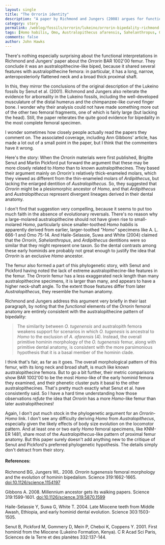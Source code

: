 ```yaml
---
layout: single 
title: "The Orrorin identity" 
description: "A paper by Richmond and Jungers (2008) argues for functional bipedality in the Orrorin femora." 
category: story
permalink: /weblog/fossils/orrorin/lukeino/orrorin-bipedality-richmond-2008.html
tags: [Homo habilis, Omo, Australopithecus afarensis, Sahelanthropus, Orrorin, bipedalism, Ardipithecus, Miocene] 
comments: false 
author: John Hawks 
---
```


<p>
There's nothing especially surprising about the functional interpretations in Richmond and Jungers' paper about the <i>Orrorin</i> BAR 1002'00 femur. They conclude it was an australopithecine-like biped, because it shared several features with australopithecine femora: in particular, it has a long, narrow, anteroposteriorly flattened neck and a broad thick proximal shaft. 
</p>

<p>
In this, they mirror the conclusions of the original description of the Lukeino fossils by Senut et al. (2001). Richmond and Jungers also reiterate the evidence for arboreality in the Lukeino fossils, including the well-developed musculature of the distal humerus and the chimpanzee-like curved finger bone. I wonder why their analysis could not have made something more out of the other two femoral fragments, one of which is fairly large (but lacking the head). Still, the paper reiterates the quite good evidence for bipedality in the most complete femoral specimen. 
</p>

<p>
I wonder sometimes how closely people actually read the papers they comment on. The associated coverage, including Ann Gibbons' article, has made a lot out of a small point in the paper, but I think that the commenters have it wrong. 
</p>

<p>
Here's the story: When the <i>Orrorin</i> materials were first published, Brigitte Senut and Martin Pickford put forward the argument that these may be more closely related to <i>Homo</i> than to known australopithecines. They based their argument mainly on <i>Orrorin's</i> relatively thick-enameled molars, which they viewed as different from the thin-enameled molars of <i>Ardipithecus</i>, but lacking the enlarged dentition of <i>Australopithecus</i>. So, they suggested that <i>Orrorin</i> might be a plesiomorphic ancestor of <i>Homo</i>, and that <i>Ardipithecus</i> and <i>Australopithecus</i> represent divergent lineages derived in their dental anatomy.
</p>

<p>
I don't find that suggestion very compelling, because it seems to put too much faith in the absence of evolutionary reversals. There's no reason why a large-molared australopithecine should not have given rise to small-molared <i>Homo</i>, particularly since smaller-toothed <i>Homo habilis</i> is apparently derived from earlier, larger-toothed <i>"Homo"</i> specimens like A. L. 666-1 and Omo 75-14. And Haile-Selassie, Suwa and White (2004) claimed that the <i>Orrorin</i>, <i>Sahelanthropus</i>, and <i>Ardipithecus</i> dentitions were so similar that they might represent one taxon. So the dental contrasts among these early hominids are probably not great enough to justify the idea that <i>Orrorin</i> is an exclusive <i>Homo</i> ancestor. 
</p>

<p>
The femur also formed a part of this phylogenetic story, with Senut and Pickford having noted the lack of extreme australopithecine-like features in the femur. The <i>Orrorin</i> femur has a less exaggerated neck length than many australopithecine specimens, it is larger than many, and appears to have a higher neck-shaft angle. To the extent those features differ from later <i>Australopithecus</i>, they resemble the human anatomy. 
</p>

<p>
Richmond and Jungers address this argument very briefly in their last paragraph, by noting that the <i>functional</i> elements of the <i>Orrorin</i> femoral anatomy are entirely consistent with the australopithecine pattern of bipedality:
</p>

<blockquote>The similarity between <i>O. tugenensis</i> and australopith femora weakens support for scenarios in which <i>O. tugenesis</i> is ancestral to <i>Homo</i> to the exclusion of <i>A. afarensis</i> (4). Instead, the overall primitive hominin morphology of the <i>O. tugenensis</i> femur, along with primitive dental anatomy, is consistent with the more parsimonious hypothesis that it is a basal member of the hominin clade.</blockquote>

<p>
I think that's fair, as far as it goes. The overall morphological pattern of this femur, with its long neck and broad shaft, is much like known australopithecine femora. But to go a bit further, their metric comparisons show BAR 1002'00 to be the most <i>Homo</i>-like of the early hominid femora they examined, and their phenetic cluster puts it basal to the other australopithecines. That's pretty much exactly what Senut et al. have consistently said. So I have a hard time understanding how those observations <i>refute</i> the idea that <i>Orrorin</i> has a more <i>Homo</i>-like femur than later australopithecines! 
</p>

<p>
Again, I don't put much stock in the phylogenetic argument for an <i>Orrorin</i>-<i>Homo</i> link. I don't see any difficulty deriving <i>Homo</i> from <i>Australopithecus</i>, especially given the likely effects of body size evolution on the locomotor pattern. And at least one or two early <i>Homo</i> femoral specimens, like KNM-ER 1481, share most of the <i>Australopithecus</i>-like pattern of proximal femur anatomy. But this paper surely doesn't add anything new to the critique of Senut and Pickford's preferred phylogenetic hypothesis. The details simply don't detract from their story. 
</p>

<h4>References:</h4>

<p class="cite">Richmond BG, Jungers WL. 2008. <i>Orrorin tugenensis</i> femoral morphology and the evolution of hominin bipedalism. Science 319:1662-1665. <a href="http://dx.doi.org/10.1126/science.1154197">doi:10.1126/science.1154197</a></p>

<p class="cite">Gibbons A. 2008. Millennium ancestor gets its walking papers. Science 319:1599-1601. <a href="http://dx.doi.org/10.1126/science.319.5870.1599">doi:10.1126/science.319.5870.1599</a></p>

<p class="cite">Haile-Selassie Y, Suwa G, White T. 2004. Late Miocene teeth from Middle Awash, Ethiopia, and early hominid dental evolution. Science 303:1503-1505. </p>

<p class="cite">Senut B, Pickford M, Gommery D, Mein P, Cheboi K, Coppens Y. 2001. First hominid from the Miocene (Lukeino Formation, Kenya). C R Acad Sci Paris, Sciences de la Terre et des plan&egrave;tes 332:137-144.</p>


